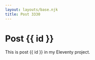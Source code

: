 ```yaml
---
layout: layouts/base.njk
title: Post 3330
---
```


# Post {{ id }}

This is post {{ id }} in my Eleventy project.
